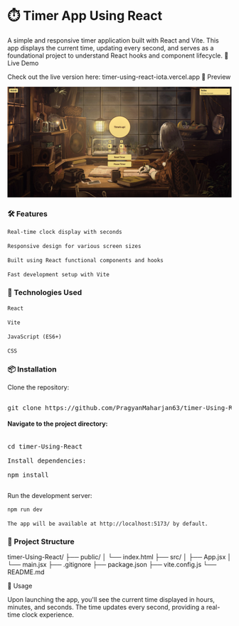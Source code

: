 # ⏱️ Timer App Using React

A simple and responsive timer application built with React and Vite. This app displays the current time, updating every second, and serves as a foundational project to understand React hooks and component lifecycle.
🚀 Live Demo

Check out the live version here: timer-using-react-iota.vercel.app
📸 Preview

![App screenshot](screenshot.png)

### 🛠️ Features

    Real-time clock display with seconds

    Responsive design for various screen sizes

    Built using React functional components and hooks

    Fast development setup with Vite

### 🧰 Technologies Used

    React

    Vite

    JavaScript (ES6+)

    CSS

### 📦 Installation

Clone the repository:

<pre> 
git clone https://github.com/PragyanMaharjan63/timer-Using-React.git
</pre>

#### Navigate to the project directory:

<pre>

cd timer-Using-React

Install dependencies:

npm install
 </pre>

Run the development server:

    npm run dev

    The app will be available at http://localhost:5173/ by default.

### 📁 Project Structure

timer-Using-React/
├── public/
│ └── index.html
├── src/
│ ├── App.jsx
│ └── main.jsx
├── .gitignore
├── package.json
├── vite.config.js
└── README.md

🧪 Usage

Upon launching the app, you'll see the current time displayed in hours, minutes, and seconds. The time updates every second, providing a real-time clock experience.
